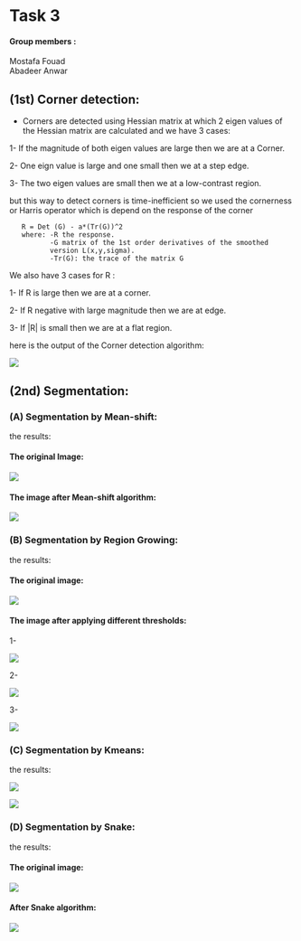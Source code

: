 #  **Task 3**
#### Group members :
Mostafa Fouad    
Abadeer Anwar

## (1st) Corner detection:
* Corners are detected using Hessian matrix at which 2 eigen values of
the Hessian matrix are calculated and we have 3 cases:

1- If the magnitude of both eigen values are large
then we are at a Corner.

2- One eign value is large and one small then we at a step edge.

3- The two eigen values are small then we at a low-contrast region.

but this way to detect corners is time-inefficient so we used
the cornerness or Harris operator which is depend on
the response of the corner

       R = Det (G) - a*(Tr(G))^2
       where: -R the response.
              -G matrix of the 1st order derivatives of the smoothed
              version L(x,y,sigma).
              -Tr(G): the trace of the matrix G
We also have 3 cases for R :

1- If R is large then we are at a corner.

2- If R negative with large magnitude then we are at edge.

3- If |R| is small then we are at a flat region.

here is the output of the Corner detection algorithm:

  ![](corner_detection_last_output.jpg)     


  ## (2nd) Segmentation:
  ### (A) Segmentation by Mean-shift:

  the results:

  #### The original Image:

  ![](ward.PNG)
  #### The image after Mean-shift algorithm:

  ![](Mean_shift_output.png)

  ### (B) Segmentation by Region Growing:
  the results:
  #### The original image:
  ![](OptimisticImportantGlassfrog-mobile.jpg)

#### The image after applying different thresholds:
1-

![](Region_Growing_output2.png)

2-

![](Region_Growing_output.png)

3-

![](Region_Growing_output31.png)

### (C) Segmentation by Kmeans:

the results:

![](Kmeans.png)

![](Kmeans1.png)

### (D) Segmentation by Snake:

the results:

#### The original image:

![](astronout_2.png)

#### After Snake algorithm:

![](Snake_Output.png)

